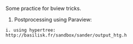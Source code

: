 Some practice for bview tricks.

1. Postprocessing using Paraview:
```
i. using hypertree:
http://basilisk.fr/sandbox/sander/output_htg.h
```
